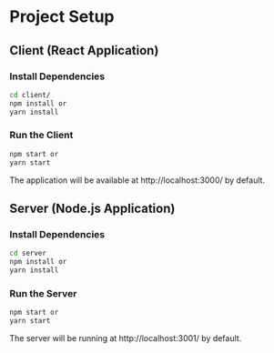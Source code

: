 # **Project Setup**

## **Client (React Application)**

### **Install Dependencies**

```bash
cd client/
npm install or
yarn install
```

### Run the Client

```bash
npm start or
yarn start
```

The application will be available at http://localhost:3000/ by default.

## **Server (Node.js Application)**

### **Install Dependencies**

```bash
cd server
npm install or
yarn install
```

### Run the Server

```bash
npm start or
yarn start
```

The server will be running at http://localhost:3001/ by default.

